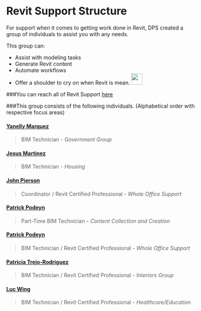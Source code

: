 # Revit Support Structure

For support when it comes to getting work done in Revit, DPS created a group of individuals to assist you with any needs.

This group can:
* Assist with modeling tasks
* Generate Revit content
* Automate workflows
* Offer a shoulder to cry on when Revit is mean. <img src="https://assets-cdn.github.com/images/icons/emoji/unicode/1f609.png" width ="30">


###You can reach all of Revit Support <a href="mailto:revitsupport@dpsdesign.org">here</a>

###This group consists of the following individuals. (Alphabetical order with respective focus areas)

#### <a href="mailto:yanellym@dpsdesign.org">Yanelly Marquez </a>
>BIM Technician - *Government Group*

####  <a href="mailto:jesusm@dpsdesign.org">Jesus Martinez </a>
>BIM Technician - *Housing*

####  <a href="mailto:johnp@dpsdesign.org">John Pierson </a>
>Coordinator / Revit Certified Professional - *Whole Office Support*

####  <a href="mailto:patrickm@dpsdesign.org">Patrick Podeyn </a>
>Part-Time BIM Technician - *Content Collection and Creation*

####  <a href="mailto:patrickp@dpsdesign.org">Patrick Podeyn </a>
>BIM Technician / Revit Certified Professional - *Whole Office Support*

####  <a href="mailto:patriciatr@dpsdesign.org">Patricia Trejo-Rodriguez </a>
>BIM Technician / Revit Certified Professional - *Interiors Group*

####  <a href="mailto:lucwm@dpsdesign.org">Luc Wing </a>
>BIM Technician / Revit Certified Professional - *Healthcare/Education*
